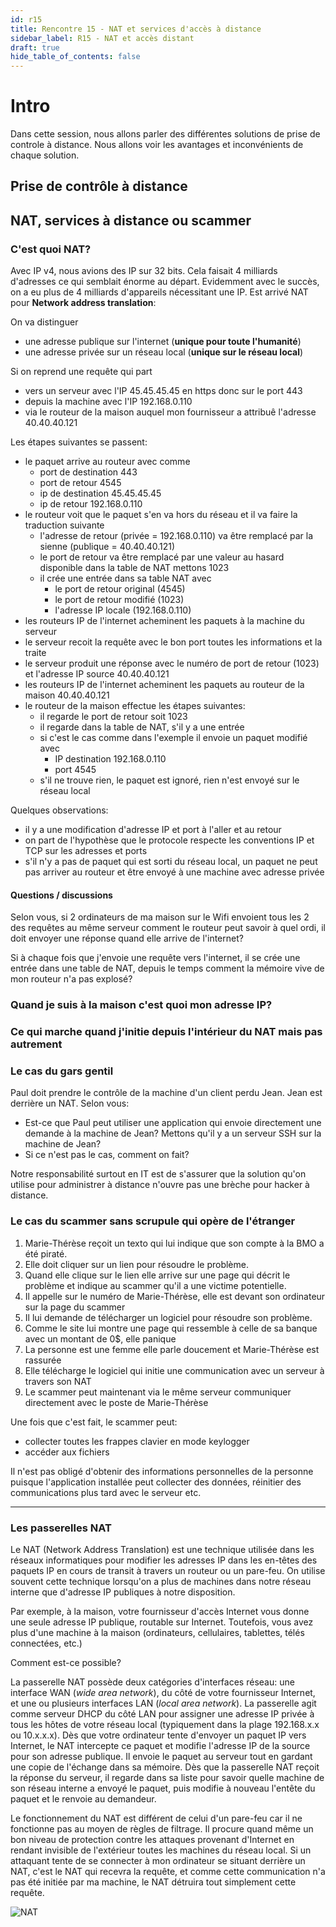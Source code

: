 ```yaml
---
id: r15
title: Rencontre 15 - NAT et services d'accès à distance
sidebar_label: R15 - NAT et accès distant
draft: true
hide_table_of_contents: false
---
```


# Intro

Dans cette session, nous allons parler des différentes solutions de prise de controle à distance. 
Nous allons voir les avantages et inconvénients de chaque solution.

## Prise de contrôle à distance



## NAT, services à distance ou scammer

### C'est quoi NAT?

Avec IP v4, nous avions des IP sur 32 bits. Cela faisait 4 milliards d'adresses ce qui semblait énorme au départ. Evidemment avec le succès, on a eu plus de 4 milliards d'appareils nécessitant une IP. Est arrivé NAT pour **Network address translation**:

On va distinguer 
   - une adresse publique sur l'internet (**unique pour toute l'humanité**) 
   - une adresse privée sur un réseau local (**unique sur le réseau local**)

Si on reprend une requête qui part 
- vers un serveur avec l'IP 45.45.45.45 en https donc sur le port 443 
- depuis la machine avec l'IP 192.168.0.110
- via le routeur de la maison auquel mon fournisseur a attribuê l'adresse 40.40.40.121

Les étapes suivantes se passent:
- le paquet arrive au routeur avec comme 
  - port de destination 443
  - port de retour 4545
  - ip de destination 45.45.45.45
  - ip de retour 192.168.0.110
- le routeur voit que le paquet s'en va hors du réseau et il va faire la traduction suivante
  - l'adresse de retour (privée = 192.168.0.110) va être remplacé par la sienne (publique = 40.40.40.121)
  - le port de retour va être remplacé par une valeur au hasard disponible dans la table de NAT mettons 1023
  - il crée une entrée dans sa table NAT avec 
    - le port de retour original (4545)
    - le port de retour modifié (1023)
    - l'adresse IP locale (192.168.0.110)
- les routeurs IP de l'internet acheminent les paquets à la machine du serveur
- le serveur recoit la requête avec le bon port toutes les informations et la traite
- le serveur produit une réponse avec le numéro de port de retour (1023) et l'adresse IP source 40.40.40.121
- les routeurs IP de l'internet acheminent les paquets au routeur de la maison 40.40.40.121
- le routeur de la maison effectue les étapes suivantes:
  - il regarde le port de retour soit 1023
  - il regarde dans la table de NAT, s'il y a une entrée
  - si c'est le cas comme dans l'exemple il envoie un paquet modifié avec
    - IP destination 192.168.0.110
    - port 4545
  - s'il ne trouve rien, le paquet est ignoré, rien n'est envoyé sur le réseau local

Quelques observations:
- il y a une modification d'adresse IP et port à l'aller et au retour
- on part de l'hypothèse que le protocole respecte les conventions IP et TCP sur les adresses et ports
- s'il n'y a pas de paquet qui est sorti du réseau local, un paquet ne peut pas arriver au routeur et être envoyé à une machine avec adresse privée

#### Questions / discussions

Selon vous, si 2 ordinateurs de ma maison sur le Wifi envoient tous les 2 des requêtes au même serveur
comment le routeur peut savoir à quel ordi, il doit envoyer une réponse quand elle arrive de l'internet?

Si à chaque fois que j'envoie une requête vers l'internet, il se crée une entrée dans une table de NAT,
depuis le temps comment la mémoire vive de mon routeur n'a pas explosé?



### Quand je suis à la maison c'est quoi mon adresse IP?

### Ce qui marche quand j'initie depuis l'intérieur du NAT mais pas autrement

### Le cas du gars gentil

Paul doit prendre le contrôle de la machine d'un client perdu Jean. Jean est derrière un NAT. Selon vous:
- Est-ce que Paul peut utiliser une application qui envoie directement une demande à la machine de Jean? Mettons qu'il y a un serveur SSH sur la machine de Jean?
- Si ce n'est pas le cas, comment on fait?

Notre responsabilité surtout en IT est de s'assurer que la solution qu'on utilise pour administrer à distance n'ouvre pas une brèche pour hacker à distance.

### Le cas du scammer sans scrupule qui opère de l'étranger

1. Marie-Thérèse reçoit un texto qui lui indique que son compte à la BMO a été piraté.
2. Elle doit cliquer sur un lien pour résoudre le problème.
3. Quand elle clique sur le lien elle arrive sur une page qui décrit le problème et indique au scammer qu'il a une victime potentielle.
4. Il appelle sur le numéro de Marie-Thérèse, elle est devant son ordinateur sur la page du scammer
5. Il lui demande de télécharger un logiciel pour résoudre son problème.
6. Comme le site lui montre une page qui ressemble à celle de sa banque avec un montant de 0$, elle panique
7. La personne est une femme elle parle doucement et Marie-Thérèse est rassurée
8. Elle télécharge le logiciel qui initie une communication avec un serveur à travers son NAT
9. Le scammer peut maintenant via le même serveur communiquer directement avec le poste de Marie-Thérèse

Une fois que c'est fait, le scammer peut:
- collecter toutes les frappes clavier en mode keylogger
- accéder aux fichiers

Il n'est pas obligé d'obtenir des informations personnelles de la personne puisque l'application 
installée peut collecter des données, réinitier des communications plus tard avec le serveur etc.





----------




### Les passerelles NAT

Le NAT (Network Address Translation) est une technique utilisée dans les réseaux informatiques pour modifier les adresses IP dans les en-têtes des paquets IP en cours de transit à travers un routeur ou un pare-feu. On utilise souvent cette technique lorsqu'on a plus de machines dans notre réseau interne que d'adresse IP publiques à notre disposition.

Par exemple, à la maison, votre fournisseur d'accès Internet vous donne une seule adresse IP publique, routable sur Internet. Toutefois, vous avez plus d'une machine à la maison (ordinateurs, cellulaires, tablettes, télés connectées, etc.)

Comment est-ce possible?

La passerelle NAT possède deux catégories d'interfaces réseau: une interface WAN (*wide area network*), du côté de votre fournisseur Internet, et une ou plusieurs interfaces LAN (*local area network*). La passerelle agit comme serveur DHCP du côté LAN pour assigner une adresse IP privée à tous les hôtes de votre réseau local (typiquement dans la plage 192.168.x.x ou 10.x.x.x). Dès que votre ordinateur tente d'envoyer un paquet IP vers Internet, le NAT intercepte ce paquet et modifie l'adresse IP de la source pour son adresse publique. Il envoie le paquet au serveur tout en gardant une copie de l'échange dans sa mémoire. Dès que la passerelle NAT reçoit la réponse du serveur, il regarde dans sa liste pour savoir quelle machine de son réseau interne a envoyé le paquet, puis modifie à nouveau l'entête du paquet et le renvoie au demandeur.

Le fonctionnement du NAT est différent de celui d'un pare-feu car il ne fonctionne pas au moyen de règles de filtrage. Il procure quand même un bon niveau de protection contre les attaques provenant d'Internet en rendant invisible de l'extérieur toutes les machines du réseau local. Si un attaquant tente de se connecter à mon ordinateur se situant derrière un NAT, c'est le NAT qui recevra la requête, et comme cette communication n'a pas été initiée par ma machine, le NAT détruira tout simplement cette requête.

![NAT](nat.png)





